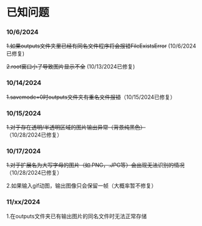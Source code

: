 # 已知问题

### 10/6/2024

~~1.如果outputs文件夹里已经有同名文件程序将会报错FileExistsError~~ (10/6/2024已修复)

~~2.root窗口小了导致图片显示不全~~ (10/13/2024已修复)

### 10/14/2024

~~1.savemode=0时outputs文件夹有重名文件报错~~（10/15/2024已修复）

### 10/15/2024

~~1.对于存在透明/半透明区域的图片输出异常（背景纯黑色）~~（10/28/2024已修复）

### 10/17/2024

~~1.对于扩展名为大写字母的图片（如.PNG，.JPG等）会出现无法识别的情况~~（10/28/2024已修复）

2.如果输入gif动图，输出图像只会保留一帧（大概率暂不修复）

### 11/xx/2024

1.在outputs文件夹已有输出图片的同名文件时无法正常存储
